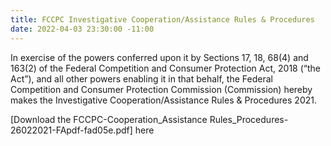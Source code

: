 ```yaml
---
title: FCCPC Investigative Cooperation/Assistance Rules & Procedures
date: 2022-04-03 23:30:00 -11:00
---
```


In exercise of the powers conferred upon it by Sections 17, 18, 68(4) and 163(2) of the Federal Competition and Consumer Protection Act, 2018 (“the Act”), and all other powers enabling it in that behalf, the Federal Competition and Consumer Protection Commission (Commission) hereby makes the Investigative Cooperation/Assistance Rules & Procedures 2021.


[Download the FCCPC-Cooperation_Assistance Rules_Procedures-26022021-FApdf-fad05e.pdf] here